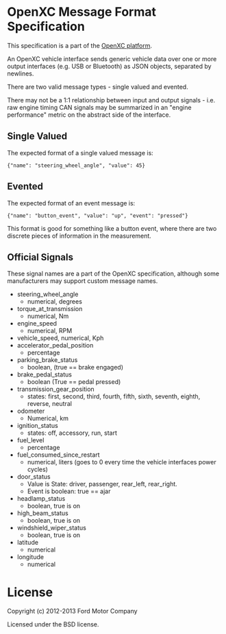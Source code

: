 # OpenXC Message Format Specification

This specification is a part of the [OpenXC platform][OpenXC].

An OpenXC vehicle interface sends generic vehicle data over one or more output
interfaces (e.g. USB or Bluetooth) as JSON objects, separated by newlines.

There are two valid message types - single valued and evented.

There may not be a 1:1 relationship between input and output signals - i.e. raw
engine timing CAN signals may be summarized in an "engine performance" metric on
the abstract side of the interface.

## Single Valued

The expected format of a single valued message is:

    {"name": "steering_wheel_angle", "value": 45}

## Evented

The expected format of an event message is:

    {"name": "button_event", "value": "up", "event": "pressed"}

This format is good for something like a button event, where there are two
discrete pieces of information in the measurement.

## Official Signals

These signal names are a part of the OpenXC specification, although some
manufacturers may support custom message names.

* steering_wheel_angle
    * numerical, degrees
* torque_at_transmission
    * numerical, Nm
* engine_speed
    * numerical, RPM
* vehicle_speed, numerical, Kph
* accelerator_pedal_position
    * percentage
* parking_brake_status
    * boolean, (true == brake engaged)
* brake_pedal_status
    * boolean (True == pedal pressed)
* transmission_gear_position
    * states: first, second, third, fourth, fifth, sixth, seventh, eighth,
      reverse, neutral
* odometer
    * Numerical, km
* ignition_status
    * states: off, accessory, run, start
* fuel_level
    * percentage
* fuel_consumed_since_restart
    * numerical, liters (goes to 0 every time the
  vehicle interfaces power cycles)
* door_status
    * Value is State: driver, passenger, rear_left, rear_right.
    * Event is boolean: true == ajar
* headlamp_status
    * boolean, true is on
* high_beam_status
    * boolean, true is on
* windshield_wiper_status
    * boolean, true is on
* latitude
    * numerical
* longitude
    * numerical

License
=======

Copyright (c) 2012-2013 Ford Motor Company

Licensed under the BSD license.

[OpenXC]: http://openxcplatform.com
